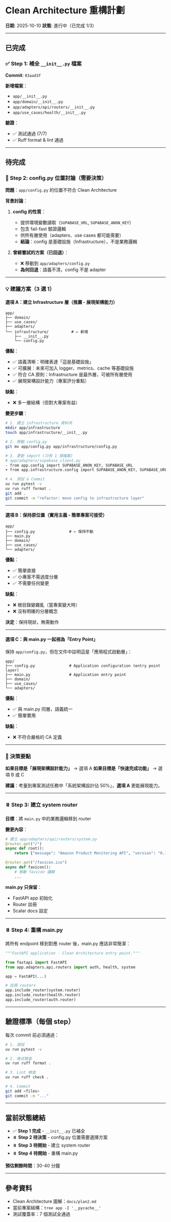 # Clean Architecture 重構計劃

**日期**: 2025-10-10
**狀態**: 進行中（已完成 1/3）

---

## 已完成

### ✅ Step 1: 補全 `__init__.py` 檔案

**Commit**: `03aad3f`

**新增檔案**：

- `app/__init__.py`
- `app/domain/__init__.py`
- `app/adapters/api/routers/__init__.py`
- `app/use_cases/health/__init__.py`

**驗證**：

- ✅ 測試通過 (7/7)
- ✅ Ruff format & lint 通過

---

## 待完成

### 🚧 Step 2: config.py 位置討論（需要決策）

**問題**：`app/config.py` 的位置不符合 Clean Architecture

**背景討論**：

1. **config 的性質**：
   - 提供環境變數讀取（`SUPABASE_URL`, `SUPABASE_ANON_KEY`）
   - 包含 fail-fast 驗證邏輯
   - 供所有層使用（adapters、use cases 都可能需要）
   - **結論**：config 是基礎設施（Infrastructure），不是業務邏輯

2. **曾經嘗試的方案（已回退）**：
   - ❌ 移動到 `app/adapters/config.py`
   - **為何回退**：語義不清，config 不是 adapter

---

### 💡 建議方案（3 選 1）

#### **選項 A：建立 Infrastructure 層**（推薦 - 展現架構能力）

```text
app/
├── domain/
├── use_cases/
├── adapters/
└── infrastructure/          # ← 新增
    ├── __init__.py
    └── config.py
```

**優點**：

- ✅ 語義清晰：明確表達「這是基礎設施」
- ✅ 可擴展：未來可加入 logger、metrics、cache 等基礎設施
- ✅ 符合 CA 原則：Infrastructure 是最外層，可被所有層使用
- ✅ 展現架構設計能力（專案評分重點）

**缺點**：

- ❌ 多一層結構（但對大專案有益）

**變更步驟**：

```bash
# 1. 建立 infrastructure 資料夾
mkdir app/infrastructure
touch app/infrastructure/__init__.py

# 2. 移動 config.py
git mv app/config.py app/infrastructure/config.py

# 3. 更新 import (只有 1 個檔案)
# app/adapters/supabase_client.py
- from app.config import SUPABASE_ANON_KEY, SUPABASE_URL
+ from app.infrastructure.config import SUPABASE_ANON_KEY, SUPABASE_URL

# 4. 測試 & Commit
uv run pytest -v
uv run ruff format .
git add .
git commit -m "refactor: move config to infrastructure layer"
```

---

#### **選項 B：保持原位置**（實用主義 - 簡單專案可接受）

```text
app/
├── config.py               # ← 保持不動
├── main.py
├── domain/
├── use_cases/
└── adapters/
```

**優點**：

- ✅ 簡單直接
- ✅ 小專案不需過度分層
- ✅ 不需要任何變更

**缺點**：

- ❌ 根目錄變雜亂（當專案變大時）
- ❌ 沒有明確的分層概念

**決定**：保持現狀，無需動作

---

#### **選項 C：與 main.py 一起視為「Entry Point」**

保持 `app/config.py`，但在文件中註明這是「應用程式啟動層」：

```text
app/
├── config.py               # Application configuration (entry point layer)
├── main.py                 # Application entry point
├── domain/
├── use_cases/
└── adapters/
```

**優點**：

- ✅ 與 main.py 同層，語義統一
- ✅ 簡單實用

**缺點**：

- ❌ 不符合嚴格的 CA 定義

---

### 🎯 決策要點

**如果目標是「展現架構設計能力」** → 選項 A
**如果目標是「快速完成功能」** → 選項 B 或 C

**建議**：考量到專案測試任務中「系統架構設計佔 50%」，**選項 A** 更能展現能力。

---

### ⏸️ Step 3: 建立 system router

**目標**：將 `main.py` 中的業務邏輯移到 router

**變更內容**：

```python
# 建立 app/adapters/api/routers/system.py
@router.get("/")
async def root():
    return {"message": "Amazon Product Monitoring API", "version": "0.1.0"}

@router.get("/favicon.ico")
async def favicon():
    # 移動 favicon 邏輯
    ...
```

**main.py 只保留**：

- FastAPI app 初始化
- Router 註冊
- Scalar docs 設定

---

### ⏸️ Step 4: 重構 main.py

將所有 endpoint 移到對應 router 後，main.py 應該非常簡潔：

```python
"""FastAPI application - Clean Architecture entry point."""

from fastapi import FastAPI
from app.adapters.api.routers import auth, health, system

app = FastAPI(...)

# 註冊 routers
app.include_router(system.router)
app.include_router(health.router)
app.include_router(auth.router)
```

---

## 驗證標準（每個 step）

每次 commit 前必須通過：

```bash
# 1. 測試
uv run pytest -v

# 2. 格式檢查
uv run ruff format .

# 3. Lint 檢查
uv run ruff check .

# 4. Commit
git add <files>
git commit -m "..."
```

---

## 當前狀態總結

- ✅ **Step 1 完成** - `__init__.py` 已補全
- ⏸️ **Step 2 待決策** - config.py 位置需要選擇方案
- ⏸️ **Step 3 待開始** - 建立 system router
- ⏸️ **Step 4 待開始** - 重構 main.py

**預估剩餘時間**：30-40 分鐘

---

## 參考資料

- Clean Architecture 圖解：`docs/plan2.md`
- 當前專案結構：`tree app -I '__pycache__'`
- 測試覆蓋率：7 個測試全通過
